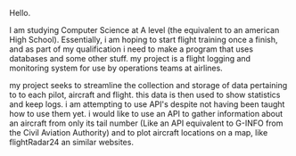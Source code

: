 Hello.

I am studying Computer Science at A level (the equivalent to an american High School). Essentially, i am hoping to start flight training once a finish, and as part of my qualification i need to make a program that uses databases and some other stuff. my project is a flight logging and monitoring system for use by operations teams at airlines.

my project seeks to streamline the collection and storage of data pertaining to to each pilot, aircraft and flight. this data is then used to show statistics and keep logs. i am attempting to use API's despite not having been taught how to use them yet. i would like to use an API to gather information about an aircraft from only its tail number (Like an API equivalent to G-INFO from the Civil Aviation Authority) and to plot aircraft locations on a map, like flightRadar24 an similar websites.
